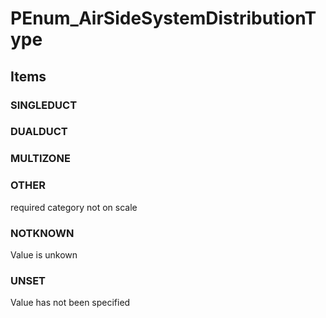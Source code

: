 # PEnum_AirSideSystemDistributionType

## Items

### SINGLEDUCT


### DUALDUCT


### MULTIZONE


### OTHER
required category not on scale

### NOTKNOWN
Value is unkown

### UNSET
Value has not been specified

